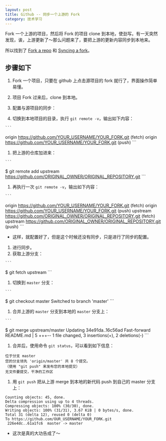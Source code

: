 ```yaml
---
layout: post
title: Github -- 同步一个上游的 Fork
category: 技术学习
---
```


Fork 一个上游的项目，然后将 Fork 的项目 clone 到本地，使劲写。有一天突然发现，诶，上游更新了～那么问题来了，要把上游的更新内容同步到本地来。

所以找到了 [Fork a repo](https://help.github.com/articles/fork-a-repo/) 和 [Syncing a fork](https://help.github.com/articles/syncing-a-fork/)。

## 步骤如下

1. Fork 一个项目，只要在 github 上点击源项目的 fork 就行了，界面操作简单易懂。
1. 项目 Fork 过来后，clone 到本地。
1. 配置与源项目的同步：

  1. 切换到本地项目的目录，执行 `git remote -v`，输出如下内容：
    
    ```
origin  https://github.com/YOUR_USERNAME/YOUR_FORK.git (fetch)
origin  https://github.com/YOUR_USERNAME/YOUR_FORK.git (push)
    ```

  1. 把上游的仓库加进来：

    ```
$ git remote add upstream https://github.com/ORIGINAL_OWNER/ORIGINAL_REPOSITORY.git
    ```

  1. 再执行一次 `git remote -v`，输出如下内容：

    ```
origin  https://github.com/YOUR_USERNAME/YOUR_FORK.git (fetch)
origin  https://github.com/YOUR_USERNAME/YOUR_FORK.git (push)
upstream	https://github.com/ORIGINAL_OWNER/ORIGINAL_REPOSITORY.git (fetch)
upstream	https://github.com/ORIGINAL_OWNER/ORIGINAL_REPOSITORY.git (push)
    ```

  * 这样，就配置好了，但是这个时候还没有同步，只是进行了同步的配置。

1. 进行同步。
  1. 获取上游分支：

    ```
$ git fetch upstream
    ```

  1. 切换到 `master` 分支：

    ```
$ git checkout master
Switched to branch 'master'
    ```

  1. 合并上游的 `master` 分支到本地的 `master` 分支上：

    ```
$ git merge upstream/master
Updating 34e91da..16c56ad
Fast-forward
README.md                 |    5 +++--
1 file changed, 3 insertions(+), 2 deletions(-)
    ```

1. 合并后，使用命令 `git status`，可以看到如下信息：

  ```
位于分支 master
您的分支领先 'origin/master' 共 8 个提交。
  （使用 "git push" 来发布您的本地提交）
无文件要提交，干净的工作区
  ```

1. 用 `git push` 把从上游 merge 到本地的新代码 push 到自己的 master 分支上：

  ```
Counting objects: 45, done.
Delta compression using up to 4 threads.
Compressing objects: 100% (30/30), done.
Writing objects: 100% (31/31), 3.67 KiB | 0 bytes/s, done.
Total 31 (delta 12), reused 0 (delta 0)
To https://github.com/OUR_USERNAME/YOUR_FORK.git
   226e4dc..61a1fc6  master -> master
  ```


* 这次是真的大功告成了～
